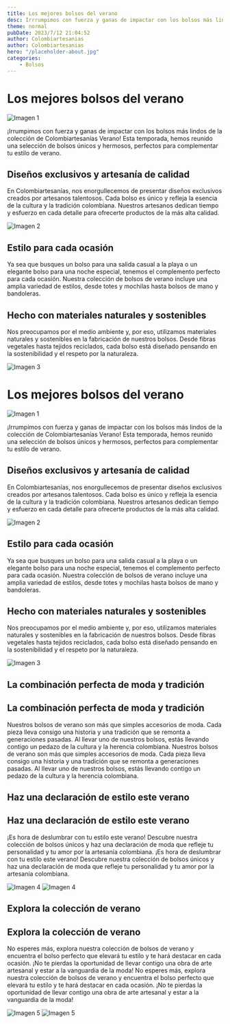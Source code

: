 ```yaml
---
title: Los mejores bolsos del verano
desc: Irrrumpimos con fuerza y ganas de impactar con los bolsos más lindos de la colección de Colombiartesanías Verano
theme: normal
pubDate: 2023/7/12 21:04:52
author: Colombiartesanias
author: Colombiartesanias
hero: "/placeholder-about.jpg"
categories:
    - Bolsos
---
```


# Los mejores bolsos del verano

![Imagen 1](https://picsum.photos/400/200)

¡Irrumpimos con fuerza y ganas de impactar con los bolsos más lindos de la colección de Colombiartesanías Verano! Esta temporada, hemos reunido una selección de bolsos únicos y hermosos, perfectos para complementar tu estilo de verano.

## Diseños exclusivos y artesanía de calidad

En Colombiartesanías, nos enorgullecemos de presentar diseños exclusivos creados por artesanos talentosos. Cada bolso es único y refleja la esencia de la cultura y la tradición colombiana. Nuestros artesanos dedican tiempo y esfuerzo en cada detalle para ofrecerte productos de la más alta calidad.

![Imagen 2](https://picsum.photos/300/200)

## Estilo para cada ocasión

Ya sea que busques un bolso para una salida casual a la playa o un elegante bolso para una noche especial, tenemos el complemento perfecto para cada ocasión. Nuestra colección de bolsos de verano incluye una amplia variedad de estilos, desde totes y mochilas hasta bolsos de mano y bandoleras.

## Hecho con materiales naturales y sostenibles

Nos preocupamos por el medio ambiente y, por eso, utilizamos materiales naturales y sostenibles en la fabricación de nuestros bolsos. Desde fibras vegetales hasta tejidos reciclados, cada bolso está diseñado pensando en la sostenibilidad y el respeto por la naturaleza.

![Imagen 3](https://picsum.photos/350/250)
# Los mejores bolsos del verano

![Imagen 1](https://picsum.photos/400/200)

¡Irrumpimos con fuerza y ganas de impactar con los bolsos más lindos de la colección de Colombiartesanías Verano! Esta temporada, hemos reunido una selección de bolsos únicos y hermosos, perfectos para complementar tu estilo de verano.

## Diseños exclusivos y artesanía de calidad

En Colombiartesanías, nos enorgullecemos de presentar diseños exclusivos creados por artesanos talentosos. Cada bolso es único y refleja la esencia de la cultura y la tradición colombiana. Nuestros artesanos dedican tiempo y esfuerzo en cada detalle para ofrecerte productos de la más alta calidad.

![Imagen 2](https://picsum.photos/300/200)

## Estilo para cada ocasión

Ya sea que busques un bolso para una salida casual a la playa o un elegante bolso para una noche especial, tenemos el complemento perfecto para cada ocasión. Nuestra colección de bolsos de verano incluye una amplia variedad de estilos, desde totes y mochilas hasta bolsos de mano y bandoleras.

## Hecho con materiales naturales y sostenibles

Nos preocupamos por el medio ambiente y, por eso, utilizamos materiales naturales y sostenibles en la fabricación de nuestros bolsos. Desde fibras vegetales hasta tejidos reciclados, cada bolso está diseñado pensando en la sostenibilidad y el respeto por la naturaleza.

![Imagen 3](https://picsum.photos/350/250)

## La combinación perfecta de moda y tradición
## La combinación perfecta de moda y tradición

Nuestros bolsos de verano son más que simples accesorios de moda. Cada pieza lleva consigo una historia y una tradición que se remonta a generaciones pasadas. Al llevar uno de nuestros bolsos, estás llevando contigo un pedazo de la cultura y la herencia colombiana.
Nuestros bolsos de verano son más que simples accesorios de moda. Cada pieza lleva consigo una historia y una tradición que se remonta a generaciones pasadas. Al llevar uno de nuestros bolsos, estás llevando contigo un pedazo de la cultura y la herencia colombiana.

## Haz una declaración de estilo este verano
## Haz una declaración de estilo este verano

¡Es hora de deslumbrar con tu estilo este verano! Descubre nuestra colección de bolsos únicos y haz una declaración de moda que refleje tu personalidad y tu amor por la artesanía colombiana.
¡Es hora de deslumbrar con tu estilo este verano! Descubre nuestra colección de bolsos únicos y haz una declaración de moda que refleje tu personalidad y tu amor por la artesanía colombiana.

![Imagen 4](https://picsum.photos/350/200)
![Imagen 4](https://picsum.photos/350/200)

## Explora la colección de verano
## Explora la colección de verano

No esperes más, explora nuestra colección de bolsos de verano y encuentra el bolso perfecto que elevará tu estilo y te hará destacar en cada ocasión. ¡No te pierdas la oportunidad de llevar contigo una obra de arte artesanal y estar a la vanguardia de la moda!
No esperes más, explora nuestra colección de bolsos de verano y encuentra el bolso perfecto que elevará tu estilo y te hará destacar en cada ocasión. ¡No te pierdas la oportunidad de llevar contigo una obra de arte artesanal y estar a la vanguardia de la moda!

![Imagen 5](https://picsum.photos/400/250)
![Imagen 5](https://picsum.photos/400/250)
